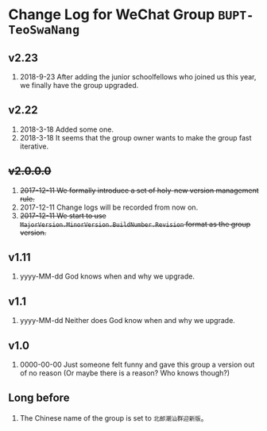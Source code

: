 # Change Log for WeChat Group ``BUPT-TeoSwaNang``

## v2.23
1. 2018-9-23 After adding the junior schoolfellows who joined us this year, we finally have the group upgraded.

## v2.22

1. 2018-3-18 Added some one.
2. 2018-3-18 It seems that the group owner wants to make the group fast iterative.

## ~~v2.0.0.0~~

1. ~~2017-12-11 We formally introduce a set of holy-new version management rule.~~
2. 2017-12-11 Change logs will be recorded from now on.
3. ~~2017-12-11 We start to use ``MajorVersion.MinorVersion.BuildNumber.Revision`` format as the group version.~~

## v1.11

1. yyyy-MM-dd God knows when and why we upgrade.

## v1.1

1. yyyy-MM-dd Neither does God know when and why we upgrade.

## v1.0

1. 0000-00-00 Just someone felt funny and gave this group a version out of no reason (Or maybe there is a reason? Who knows though?)

## Long before

1. The Chinese name of the group is set to ``北邮潮汕群迎新版``。
